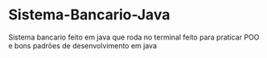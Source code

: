 # Sistema-Bancario-Java
Sistema bancario feito em java que roda no terminal feito para praticar POO e bons padrões de desenvolvimento em java
